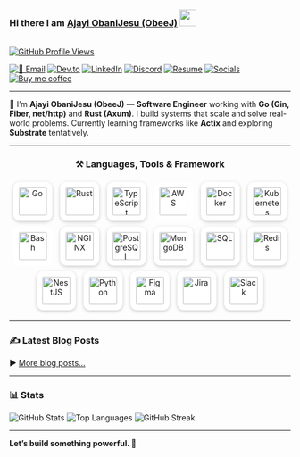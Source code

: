 ### Hi there I am [Ajayi ObaniJesu (ObeeJ)](https://www.linkedin.com/in/obanijesuajayi) <img src="https://raw.githubusercontent.com/MartinHeinz/MartinHeinz/master/wave.gif" width="30px">
<br/>[![GitHub Profile Views](https://komarev.com/ghpvc/?username=obeej&label=Profile+Views&style=for-the-badge&color=brightgreen)](https://github.com/obeej)

[![📨 Email](https://img.shields.io/badge/📨%20Email-D14836?style=for-the-badge&logo=gmail&logoColor=white)](mailto:ajayioba2000@gmail.com)
[![Dev.to](https://img.shields.io/badge/Dev.to-%23000000.svg?style=for-the-badge&logo=devdotto&logoColor=white)](https://dev.to/obeej)
[![LinkedIn](https://img.shields.io/badge/LinkedIn-%230077B5.svg?style=for-the-badge&logo=linkedin&logoColor=white)](https://www.linkedin.com/in/obanijesuajayi)
[![Discord](https://img.shields.io/badge/Discord-%237289DA.svg?style=for-the-badge&logo=discord&logoColor=white)](https://discord.gg/@Obeej)
[![Resume](https://img.shields.io/badge/Resume-%23FF9800.svg?style=for-the-badge&logo=google-drive&logoColor=white)](https://tinyurl.com/obeejdtechbuilder)
[![Socials](https://img.shields.io/badge/Socials-%23E4405F?style=for-the-badge&logo=linktree&logoColor=white)](https://linktr.ee/obeej?utm_source=linktree_profile_share&ltsid=fadb5fa8-9ea5-437a-b6f0-509af4a49361)
[![Buy me coffee](https://img.shields.io/badge/Buy%20me%20coffee-FFDD00?style=for-the-badge&logo=buy-me-a-coffee&logoColor=black)](https://paystack.shop/pay/xt2108lk5d)

---

🔭  I’m **Ajayi ObaniJesu (ObeeJ)** — **Software Engineer** working with **Go (Gin, Fiber, net/http)** and **Rust (Axum)**. I build systems that scale and solve real-world problems. Currently learning frameworks like **Actix** and exploring **Substrate** tentatively.

---

<h3 align="center">⚒️ Languages, Tools & Framework</h3>

<p align="center">
  <!-- Go -->
  <img src="https://cdn.jsdelivr.net/gh/devicons/devicon/icons/go/go-original.svg" alt="Go" width="50" height="50" style="padding:10px;background:white;border-radius:12px;box-shadow:0 2px 6px rgba(0,0,0,0.2);margin:5px;" />

  <!-- Rust -->
  <img src="https://upload.wikimedia.org/wikipedia/commons/d/d5/Rust_programming_language_black_logo.svg" alt="Rust" width="50" height="50" style="padding:10px;background:white;border-radius:12px;box-shadow:0 2px 6px rgba(0,0,0,0.2);margin:5px;" />

  <!-- TypeScript -->
  <img src="https://cdn.jsdelivr.net/gh/devicons/devicon/icons/typescript/typescript-original.svg" alt="TypeScript" width="50" height="50" style="padding:10px;background:white;border-radius:12px;box-shadow:0 2px 6px rgba(0,0,0,0.2);margin:5px;" />

   <!-- AWS (custom safe image) -->
  <img src="https://encrypted-tbn0.gstatic.com/images?q=tbn:ANd9GcRebe2oaBVLlVJDMGNZV8dZw4QfEWbIevmUCw&usqp=CAU" alt="AWS" width="50" height="50" style="padding:10px;background:white;border-radius:12px;margin:5px;object-fit:contain;"/>

  <!-- Docker -->
  <img src="https://cdn.jsdelivr.net/gh/devicons/devicon/icons/docker/docker-original.svg" alt="Docker" width="50" height="50" style="padding:10px;background:white;border-radius:12px;box-shadow:0 2px 6px rgba(0,0,0,0.2);margin:5px;" />

  <!-- Kubernetes -->
  <img src="https://cdn.jsdelivr.net/gh/devicons/devicon/icons/kubernetes/kubernetes-plain.svg" alt="Kubernetes" width="50" height="50" style="padding:10px;background:white;border-radius:12px;box-shadow:0 2px 6px rgba(0,0,0,0.2);margin:5px;" />

<!-- Bash -->
  <img src="https://cdn.jsdelivr.net/gh/devicons/devicon/icons/bash/bash-original.svg" alt="Bash" width="50" height="50" style="padding:10px;background:white;border-radius:12px;margin:5px;"/>

  <!-- NGINX (proxy) -->
  <img src="https://cdn.jsdelivr.net/gh/devicons/devicon/icons/nginx/nginx-original.svg" alt="NGINX" width="50" height="50" style="padding:10px;background:white;border-radius:12px;box-shadow:0 2px 6px rgba(0,0,0,0.2);margin:5px;" />

  <!-- PostgreSQL -->
  <img src="https://cdn.jsdelivr.net/gh/devicons/devicon/icons/postgresql/postgresql-original.svg" alt="PostgreSQL" width="50" height="50" style="padding:10px;background:white;border-radius:12px;box-shadow:0 2px 6px rgba(0,0,0,0.2);margin:5px;" />

  <!-- MongoDB -->
  <img src="https://cdn.jsdelivr.net/gh/devicons/devicon/icons/mongodb/mongodb-original.svg" alt="MongoDB" width="50" height="50" style="padding:10px;background:white;border-radius:12px;box-shadow:0 2px 6px rgba(0,0,0,0.2);margin:5px;" />

  <!-- SQL -->
  <img src="https://cdn.jsdelivr.net/gh/devicons/devicon/icons/sql/sql-original.svg" alt="SQL" width="50" height="50" style="padding:10px;background:white;border-radius:12px;box-shadow:0 2px 6px rgba(0,0,0,0.2);margin:5px;" />

  <!-- Redis -->
  <img src="https://cdn.jsdelivr.net/gh/devicons/devicon/icons/redis/redis-original.svg" alt="Redis" width="50" height="50" style="padding:10px;background:white;border-radius:12px;box-shadow:0 2px 6px rgba(0,0,0,0.2);margin:5px;" />

  <!-- NestJS -->
  <img src="https://nestjs.com/img/logo-small.svg" alt="NestJS" width="50" height="50" style="padding:10px;background:white;border-radius:12px;box-shadow:0 2px 6px rgba(0,0,0,0.2);margin:5px;" />

  <!-- Python -->
  <img src="https://cdn.jsdelivr.net/gh/devicons/devicon/icons/python/python-original.svg" alt="Python" width="50" height="50" style="padding:10px;background:white;border-radius:12px;box-shadow:0 2px 6px rgba(0,0,0,0.2);margin:5px;" />

  <!-- Figma -->
  <img src="https://cdn.jsdelivr.net/gh/devicons/devicon/icons/figma/figma-original.svg" alt="Figma" width="50" height="50" style="padding:10px;background:white;border-radius:12px;box-shadow:0 2px 6px rgba(0,0,0,0.2);margin:5px;" />

  <!-- Jira -->
  <img src="https://cdn.worldvectorlogo.com/logos/jira-1.svg" alt="Jira" width="50" height="50" style="padding:10px;background:white;border-radius:12px;box-shadow:0 2px 6px rgba(0,0,0,0.2);margin:5px;" />

  <!-- Slack -->
  <img src="https://cdn.jsdelivr.net/gh/devicons/devicon/icons/slack/slack-original.svg" alt="Slack" width="50" height="50" style="padding:10px;background:white;border-radius:12px;box-shadow:0 2px 6px rgba(0,0,0,0.2);margin:5px;" />
</p>

---

### ✍️ Latest Blog Posts
<!-- BLOG-POST-LIST:START -->
<!-- BLOG-POST-LIST:END -->
▶️ [More blog posts...](https://dev.to/obeej)

---

### 📊 Stats

<img src="https://github-readme-stats.vercel.app/api?username=obeej&show_icons=true&theme=radical" alt="GitHub Stats" />
<img src="https://github-readme-stats.vercel.app/api/top-langs/?username=obeej&layout=compact&theme=radical" alt="Top Languages" />
<img src="https://github-readme-streak-stats.herokuapp.com?user=obeej&theme=radical" alt="GitHub Streak" />

---

**Let’s build something powerful. 🚀**